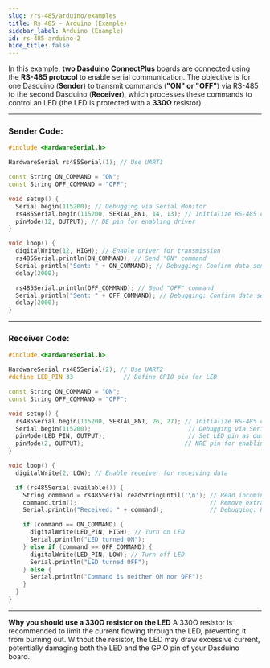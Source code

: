 ```yaml
---
slug: /rs-485/arduino/examples
title: Rs 485 - Arduino (Example)
sidebar_label: Arduino (Example)
id: rs-485-arduino-2
hide_title: false
---
```


In this example, **two Dasduino ConnectPlus** boards are connected using the **RS-485 protocol** to enable serial communication. The objective is for one Dasduino (**Sender**) to transmit commands (**"ON" or "OFF"**) via RS-485 to the second Dasduino (**Receiver**), which processes these commands to control an LED (the LED is protected with a **330Ω** resistor).

---

### Sender Code:

```cpp
#include <HardwareSerial.h>

HardwareSerial rs485Serial(1); // Use UART1

const String ON_COMMAND = "ON";
const String OFF_COMMAND = "OFF";

void setup() {
  Serial.begin(115200); // Debugging via Serial Monitor
  rs485Serial.begin(115200, SERIAL_8N1, 14, 13); // Initialize RS-485 communication (RX=14, TX=13)
  pinMode(12, OUTPUT); // DE pin for enabling driver
}

void loop() {
  digitalWrite(12, HIGH); // Enable driver for transmission
  rs485Serial.println(ON_COMMAND); // Send "ON" command
  Serial.println("Sent: " + ON_COMMAND); // Debugging: Confirm data sent
  delay(2000);

  rs485Serial.println(OFF_COMMAND); // Send "OFF" command
  Serial.println("Sent: " + OFF_COMMAND); // Debugging: Confirm data sent
  delay(2000);
}
```

---

### Receiver Code:

```cpp
#include <HardwareSerial.h>

HardwareSerial rs485Serial(2); // Use UART2
#define LED_PIN 33              // Define GPIO pin for LED

const String ON_COMMAND = "ON";
const String OFF_COMMAND = "OFF";

void setup() {
  rs485Serial.begin(115200, SERIAL_8N1, 26, 27); // Initialize RS-485 communication (RX=26, TX=27)
  Serial.begin(115200);                           // Debugging via Serial Monitor
  pinMode(LED_PIN, OUTPUT);                       // Set LED pin as output
  pinMode(2, OUTPUT);                            // NRE pin for enabling receiver
}

void loop() {
  digitalWrite(2, LOW); // Enable receiver for receiving data

  if (rs485Serial.available()) {
    String command = rs485Serial.readStringUntil('\n'); // Read incoming command
    command.trim();                                     // Remove extra whitespace or newline characters
    Serial.println("Received: " + command);             // Debugging: Print trimmed command

    if (command == ON_COMMAND) {
      digitalWrite(LED_PIN, HIGH); // Turn on LED
      Serial.println("LED turned ON");
    } else if (command == OFF_COMMAND) {
      digitalWrite(LED_PIN, LOW); // Turn off LED
      Serial.println("LED turned OFF");
    } else {
      Serial.println("Command is neither ON nor OFF");
    }
  }
}
```
---

<CenteredImage src="/img/rs-485/breadboard.png" alt="Breadboard connection for given example" caption="Breadboard connection for given example"/> 
<CenteredImage src="/img/rs-485/sides.png" alt="Side by side serial monitor outputs" caption="Side by side serial monitor outputs"/> 

<InfoBox> **Why you should use a 330Ω resistor on the LED** A 330Ω resistor is recommended to limit the current flowing through the LED, preventing it from burning out. Without the resistor, the LED may draw excessive current, potentially damaging both the LED and the GPIO pin of your Dasduino board. </InfoBox>